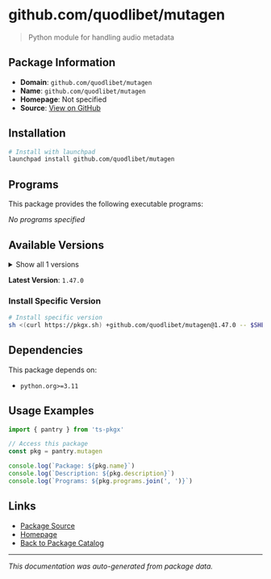 # github.com/quodlibet/mutagen

> Python module for handling audio metadata

## Package Information

- **Domain**: `github.com/quodlibet/mutagen`
- **Name**: `github.com/quodlibet/mutagen`
- **Homepage**: Not specified
- **Source**: [View on GitHub](https://github.com/pkgxdev/pantry/tree/main/projects/github.com/quodlibet/mutagen/package.yml)

## Installation

```bash
# Install with launchpad
launchpad install github.com/quodlibet/mutagen
```

## Programs

This package provides the following executable programs:

*No programs specified*

## Available Versions

<details>
<summary>Show all 1 versions</summary>

- `1.47.0`

</details>

**Latest Version**: `1.47.0`

### Install Specific Version

```bash
# Install specific version
sh <(curl https://pkgx.sh) +github.com/quodlibet/mutagen@1.47.0 -- $SHELL -i
```

## Dependencies

This package depends on:

- `python.org>=3.11`

## Usage Examples

```typescript
import { pantry } from 'ts-pkgx'

// Access this package
const pkg = pantry.mutagen

console.log(`Package: ${pkg.name}`)
console.log(`Description: ${pkg.description}`)
console.log(`Programs: ${pkg.programs.join(', ')}`)
```

## Links

- [Package Source](https://github.com/pkgxdev/pantry/tree/main/projects/github.com/quodlibet/mutagen/package.yml)
- [Homepage](#)
- [Back to Package Catalog](../../../package-catalog.md)

---

*This documentation was auto-generated from package data.*
